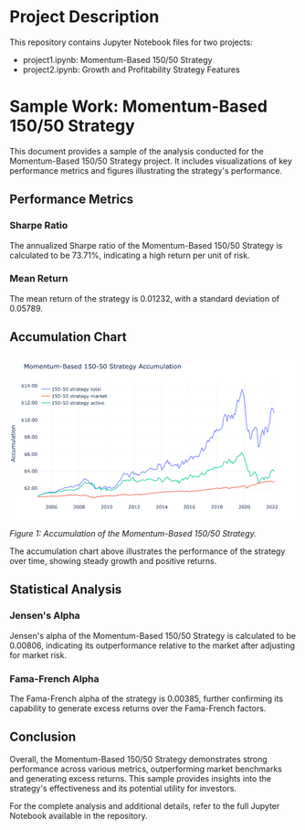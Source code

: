 # Project Description

This repository contains Jupyter Notebook files for two projects:

- project1.ipynb: Momentum-Based 150/50 Strategy
- project2.ipynb: Growth and Profitability Strategy Features

# Sample Work: Momentum-Based 150/50 Strategy

This document provides a sample of the analysis conducted for the Momentum-Based 150/50 Strategy project. It includes visualizations of key performance metrics and figures illustrating the strategy's performance.

## Performance Metrics

### Sharpe Ratio
The annualized Sharpe ratio of the Momentum-Based 150/50 Strategy is calculated to be 73.71%, indicating a high return per unit of risk.

### Mean Return
The mean return of the strategy is 0.01232, with a standard deviation of 0.05789.

## Accumulation Chart
![Accumulation Chart](fig/mb_accum.png)
*Figure 1: Accumulation of the Momentum-Based 150/50 Strategy.*

The accumulation chart above illustrates the performance of the strategy over time, showing steady growth and positive returns.

## Statistical Analysis

### Jensen's Alpha
Jensen's alpha of the Momentum-Based 150/50 Strategy is calculated to be 0.00806, indicating its outperformance relative to the market after adjusting for market risk.

### Fama-French Alpha
The Fama-French alpha of the strategy is 0.00385, further confirming its capability to generate excess returns over the Fama-French factors.

## Conclusion
Overall, the Momentum-Based 150/50 Strategy demonstrates strong performance across various metrics, outperforming market benchmarks and generating excess returns. This sample provides insights into the strategy's effectiveness and its potential utility for investors.

For the complete analysis and additional details, refer to the full Jupyter Notebook available in the repository.

